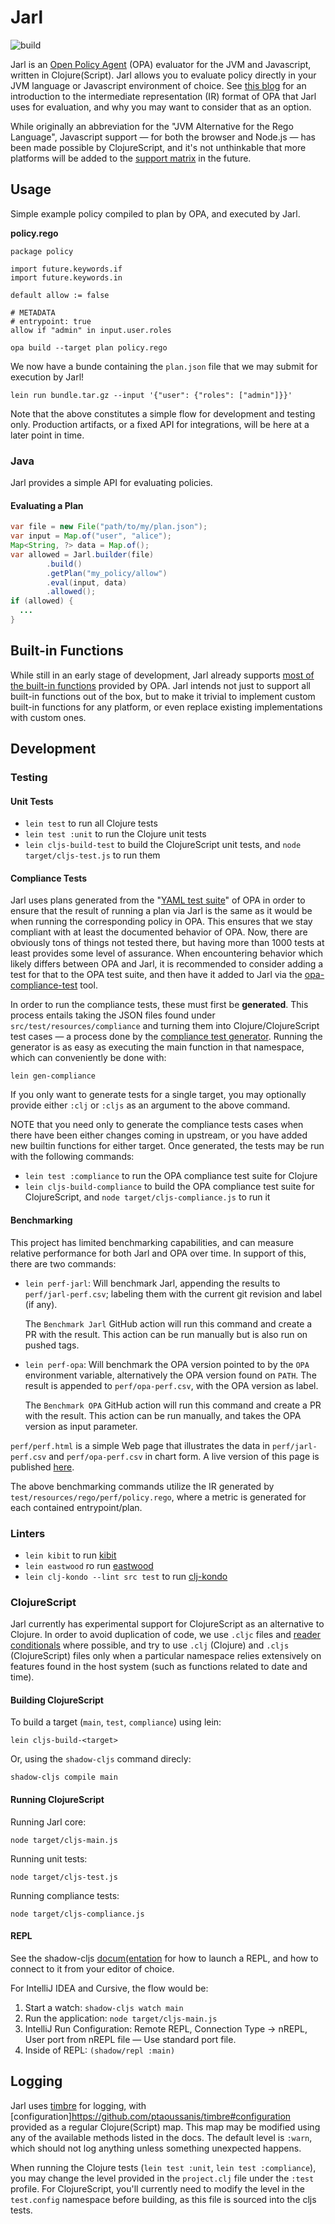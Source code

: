 # Jarl

![build](https://github.com/borgeby/jarl/actions/workflows/check.yaml/badge.svg)

Jarl is an [Open Policy Agent](https://www.openpolicyagent.org/) (OPA) evaluator for the JVM and Javascript, written in Clojure(Script). Jarl allows you to evaluate policy directly in your JVM language or Javascript environment of choice. See [this blog](https://blog.openpolicyagent.org/i-have-a-plan-exploring-the-opa-intermediate-representation-ir-format-7319cd94b37d) for an introduction to the intermediate representation (IR) format of OPA that Jarl uses for evaluation, and why you may want to consider that as an option.

While originally an abbreviation for the "JVM Alternative for the Rego Language", Javascript support — for both the browser
and Node.js — has been made possible by ClojureScript, and it's not unthinkable that more platforms will be added to the
[support matrix](https://github.com/johanfylling/jarl/blob/main/doc/builtins.md) in the future.

## Usage

Simple example policy compiled to plan by OPA, and executed by Jarl.

**policy.rego**
```rego
package policy

import future.keywords.if
import future.keywords.in

default allow := false

# METADATA
# entrypoint: true
allow if "admin" in input.user.roles
```
```shell
opa build --target plan policy.rego
```

We now have a bunde containing the `plan.json` file that we may submit for execution by Jarl!
```shell
lein run bundle.tar.gz --input '{"user": {"roles": ["admin"]}}'
```

Note that the above constitutes a simple flow for development and testing only. Production artifacts, or a fixed API for
integrations, will be here at a later point in time.

### Java

Jarl provides a simple API for evaluating policies.

#### Evaluating a Plan

```java
var file = new File("path/to/my/plan.json");
var input = Map.of("user", "alice");
Map<String, ?> data = Map.of();
var allowed = Jarl.builder(file)
        .build()
        .getPlan("my_policy/allow")
        .eval(input, data)
        .allowed();
if (allowed) {
  ...
}
```

## Built-in Functions

While still in an early stage of development, Jarl already supports [most of the built-in functions](doc/builtins.md)
provided by OPA. Jarl intends not just to support all built-in functions out of the box, but to make it trivial to
implement custom built-in functions for any platform, or even replace existing implementations with custom ones.

## Development

### Testing

#### Unit Tests

* `lein test` to run all Clojure tests
* `lein test :unit` to run the Clojure unit tests
* `lein cljs-build-test` to build the ClojureScript unit tests, and `node target/cljs-test.js` to run them

#### Compliance Tests

Jarl uses plans generated from the "[YAML test suite](https://github.com/open-policy-agent/opa/tree/main/test/cases/testdata)"
of OPA in order to ensure that the result of running a plan via Jarl is the same as it would be when running the
corresponding policy in OPA. This ensures that we stay compliant with at least the documented behavior of OPA. Now,
there are obviously tons of things not tested there, but having more than 1000 tests at least provides some level of
assurance. When encountering behavior which likely differs between OPA and Jarl, it is recommended to consider adding a
test for that to the OPA test suite, and then have it added to Jarl via the [opa-compliance-test](https://github.com/johanfylling/opa-compliance-test)
tool.

In order to run the compliance tests, these must first be **generated**. This process entails taking the JSON files
found under `src/test/resources/compliance` and turning them into Clojure/ClojureScript test cases — a process done by
the [compliance test generator](./src/test/clojure/test/compliance/generator.clj). Running the generator is as easy as
executing the main function in that namespace, which can conveniently be done with:

```shell
lein gen-compliance
```
If you only want to generate tests for a single target, you may optionally provide either `:clj` or `:cljs` as an
argument to the above command.

NOTE that you need only to generate the compliance tests cases when there have been either changes coming in upstream,
or you have added new builtin functions for either target. Once generated, the tests may be run with the
following commands:

* `lein test :compliance` to run the OPA compliance test suite for Clojure
* `lein cljs-build-compliance` to build the OPA compliance test suite for ClojureScript, and `node target/cljs-compliance.js` to run it

#### Benchmarking

This project has limited benchmarking capabilities, and can measure relative performance for both Jarl and OPA over time.
In support of this, there are two commands:

* `lein perf-jarl`: Will benchmark Jarl, appending the results to `perf/jarl-perf.csv`; labeling them with the current git revision and label (if any).

  The `Benchmark Jarl` GitHub action will run this command and create a PR with the result. This action can be run manually but is also run on pushed tags.
* `lein perf-opa`: Will benchmark the OPA version pointed to by the `OPA` environment variable, alternatively the OPA version found on `PATH`. The result is appended to `perf/opa-perf.csv`, with the OPA version as label.

  The `Benchmark OPA` GitHub action will run this command and create a PR with the result. This action can be run manually, and takes the OPA version as input parameter.

`perf/perf.html` is a simple Web page that illustrates the data in `perf/jarl-perf.csv` and `perf/opa-perf.csv` in chart form.
A live version of this page is published [here](https://johanfylling.github.io/jarl/perf/perf.html).

The above benchmarking commands utilize the IR generated by `test/resources/rego/perf/policy.rego`, where a metric is generated for each contained entrypoint/plan.

### Linters

* `lein kibit` to run [kibit](https://github.com/jonase/kibit)
* `lein eastwood` ro run [eastwood](https://github.com/jonase/eastwood)
* `lein clj-kondo --lint src test` to run [clj-kondo](https://github.com/clj-kondo/clj-kondo)

### ClojureScript

Jarl currently has experimental support for ClojureScript as an alternative to Clojure. In order to avoid duplication of
code, we use `.cljc` files and [reader conditionals](https://clojure.org/guides/reader_conditionals) where possible, and
try to use `.clj` (Clojure) and `.cljs` (ClojureScript) files only when a particular namespace relies extensively on
features found in the host system (such as functions related to date and time).

#### Building ClojureScript

To build a target (`main`, `test`, `compliance`) using lein:
```shell
lein cljs-build-<target>
```
Or, using the `shadow-cljs` command direcly:
```shell
shadow-cljs compile main
```

#### Running ClojureScript

Running Jarl core:
```shell
node target/cljs-main.js
```
Running unit tests:
```shell
node target/cljs-test.js
```
Running compliance tests:
```shell
node target/cljs-compliance.js
```

#### REPL

See the shadow-cljs [docum(entation](https://shadow-cljs.github.io/docs/UsersGuide.html) for how to launch a REPL,
and how to connect to it from your editor of choice.

For IntelliJ IDEA and Cursive, the flow would be:

1. Start a watch: `shadow-cljs watch main`
2. Run the application: `node target/cljs-main.js`
3. IntelliJ Run Configuration: Remote REPL, Connection Type -> nREPL, User port from nREPL file — Use standard port
   file.
4. Inside of REPL: `(shadow/repl :main)`

## Logging

Jarl uses [timbre](https://github.com/ptaoussanis/timbre) for logging, with
[configuration]https://github.com/ptaoussanis/timbre#configuration provided as a regular Clojure(Script) map. This map
may be modified using any of the available methods listed in the docs. The default level is `:warn`, which should not
log anything unless something unexpected happens.

When running the Clojure tests (`lein test :unit`, `lein test :compliance`), you may change the level provided in the
`project.clj` file under the `:test` profile. For ClojureScript, you'll currently need to modify the level in the
`test.config` namespace before building, as this file is sourced into the cljs tests.

